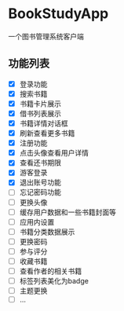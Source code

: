 # BookStudyApp
一个图书管理系统客户端

## 功能列表
- [x] 登录功能
- [x] 搜索书籍
- [x] 书籍卡片展示
- [x] 借书列表展示
- [x] 书籍详情对话框
- [x] 刷新查看更多书籍
- [x] 注册功能
- [x] 点击头像查看用户详情
- [x] 查看还书期限
- [x] 游客登录
- [x] 退出账号功能
- [ ] 忘记密码功能
- [ ] 更换头像
- [ ] 缓存用户数据和一些书籍封面等
- [ ] 应用内设置
- [ ] 书籍分类数据展示
- [ ] 更换密码
- [ ] 参与评分
- [ ] 收藏书籍
- [ ] 查看作者的相关书籍
- [ ] 标签列表美化为badge
- [ ] 主题更换
- [ ] ...
